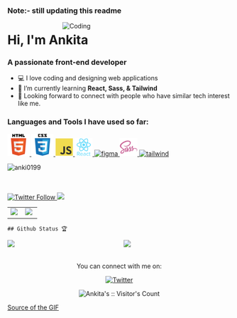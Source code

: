 ### Note:- still updating this readme


<!--
**anki0199/anki0199** is a ✨ _special_ ✨ repository because its `README.md` (this file) appears on your GitHub profile.

Here are some ideas to get you started:

- 🔭 I’m currently working on ...
- 🌱 I’m currently learning ...
- 👯 I’m looking to collaborate on ...
- 🤔 I’m looking for help with ...
- 💬 Ask me about ...
- 📫 How to reach me: ...
- 😄 Pronouns: ...
- ⚡ Fun fact: ...
-->


<img align="right" alt="Coding" id="gif" width="380" src="https://64.media.tumblr.com/533bcf9ea232dccc8dcd070b4d03d022/tumblr_prwyedU4el1tf04pfo1_640.gifv" />

<h1>Hi, I'm Ankita</h1>

<h3>A passionate front-end developer</h3>

- 💻  I love coding and designing web applications
- 🌱  I’m currently learning **React, Sass, & Tailwind**
- 👯  Looking forward to connect with people who have similar tech interest like me.

<h3 align="left">Languages and Tools I have used so far:</h3>
<div >
<p align="left"> 
    <a href="https://www.w3.org/html/" target="_blank" rel="noreferrer"> <img src="https://raw.githubusercontent.com/devicons/devicon/master/icons/html5/html5-original-wordmark.svg" alt="html5" width="50" height="50"/> </a> 
    <a href="https://www.w3schools.com/css/" target="_blank" rel="noreferrer"> <img src="https://raw.githubusercontent.com/devicons/devicon/master/icons/css3/css3-original-wordmark.svg" alt="css3" width="50" height="50"/> </a> 
    <a href="https://developer.mozilla.org/en-US/docs/Web/JavaScript" target="_blank" rel="noreferrer"> <img src="https://raw.githubusercontent.com/devicons/devicon/master/icons/javascript/javascript-original.svg" alt="javascript" width="40" height="40"/> </a> 
    <a href="https://reactjs.org/" target="_blank" rel="noreferrer"> <img src="https://raw.githubusercontent.com/devicons/devicon/master/icons/react/react-original-wordmark.svg" alt="react" width="40" height="40"/> </a> 
    <a href="https://www.figma.com/" target="_blank" rel="noreferrer"> <img src="https://www.vectorlogo.zone/logos/figma/figma-icon.svg" alt="figma" width="40" height="40"/> </a> 
    <a href="https://sass-lang.com" target="_blank" rel="noreferrer"> <img src="https://raw.githubusercontent.com/devicons/devicon/master/icons/sass/sass-original.svg" alt="sass" width="40" height="40"/> </a> 
    <a href="https://tailwindcss.com/" target="_blank" rel="noreferrer"> <img src="https://www.vectorlogo.zone/logos/tailwindcss/tailwindcss-icon.svg" alt="tailwind" width="40" height="40"/> </a>
</p>

  <p><img src="https://github-readme-stats.vercel.app/api/top-langs?username=anki0199&theme=dark&show_icons=true&locale=en&layout=compact" alt="anki0199" width="400px"/></p>
</div>

<br/>
<br/>

<div >
   
  <a href="https://twitter.com/serene0199">
    <img alt="Twitter Follow" src="https://img.shields.io/twitter/follow/serene0199?color=blue&style=for-the-badge">
  </a>   
  <a href="https://twitter.com/serene0199"><img src="https://komarev.com/ghpvc/?username=serene0199&style=for-the-badge"></a>

  <table>
  <tr>
  <td width="45%">
  <a href="http://www.github.com/anki0199"><img src="https://streak-stats.demolab.com?user=anki0199&theme=modern-lilac2&border_radius=5.6&ring=C02095EE&fire=31E4EB"/></a>           
      
  </td>
  <td width="45%">
   <a href="http://www.github.com/anki0199"><img src="https://github-readme-stats.vercel.app/api?username=anki0199&show_icons=true&hide_border=true&border_radius=10&theme=omni" /></a>

  </table>
 
</div>
    
    ## Github Status 🏆

<img  src="https://github-readme-stats.vercel.app/api?username=anki0199&count_private=true&show_icons=true&hide_border=true&theme=radical" width="48%" align="right" >
<img  src="https://streak-stats.demolab.com?user=anki0199&theme=modern-lilac2&border_radius=5.6&ring=C02095EE&fire=31E4EB&border=73EB56C3&stroke=B7A1EB&sideNums=5FEB77&dates=A660E2EC&sideLabels=43ADEBEC" width="48%" >
   
    
<br>


<br>

<p align="center">You can connect with me on:</p>

<p align="center">
 
<a href="https://twitter.com/serene0199" target="_blank">
<img src="https://img.shields.io/badge/-Twitter-%231DA1F2" alt="Twitter" /></a> 

</p>

<p align="center"><img src="https://visitor-badge.laobi.icu/badge?page_id=anki0199.anki0199" alt="Ankita's :: Visitor's Count" /></p>
    
[Source of the GIF](https://pin.it/nXLl4vz)
